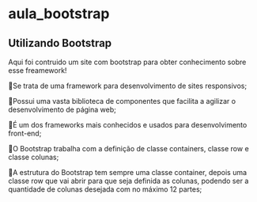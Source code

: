 # aula_bootstrap
## Utilizando Bootstrap

Aqui foi contruido um site com bootstrap para obter conhecimento sobre esse freamework!

🔵Se trata de uma framework para desenvolvimento de sites responsivos;

🔵Possui uma vasta biblioteca de componentes que facilita a agilizar o desenvolvimento de página web;

🔵É um dos frameworks mais conhecidos e usados para desenvolvimento front-end;

🔵O Bootstrap trabalha com a definição de classe containers, classe row e  classe colunas;

🔵A estrutura do Bootstrap tem sempre uma classe container, depois uma classe row que vai abrir para 
 que seja definida as colunas, podendo ser a quantidade de colunas desejada com no máximo 12 partes;



